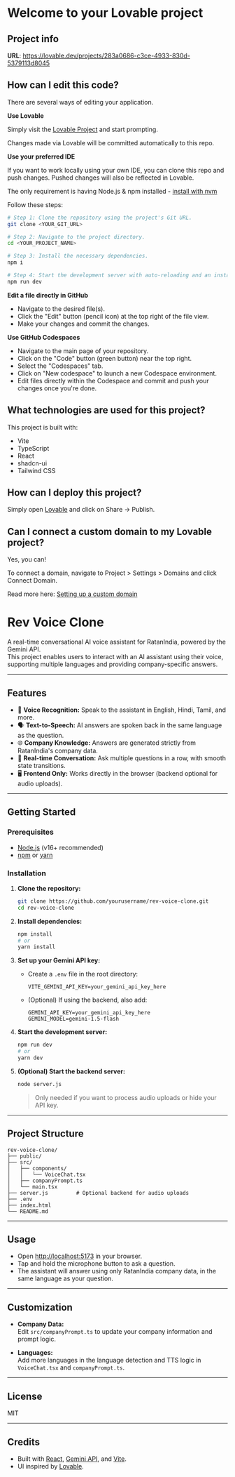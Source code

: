 # Welcome to your Lovable project

## Project info

**URL**: https://lovable.dev/projects/283a0686-c3ce-4933-830d-5379113d8045

## How can I edit this code?

There are several ways of editing your application.

**Use Lovable**

Simply visit the [Lovable Project](https://lovable.dev/projects/283a0686-c3ce-4933-830d-5379113d8045) and start prompting.

Changes made via Lovable will be committed automatically to this repo.

**Use your preferred IDE**

If you want to work locally using your own IDE, you can clone this repo and push changes. Pushed changes will also be reflected in Lovable.

The only requirement is having Node.js & npm installed - [install with nvm](https://github.com/nvm-sh/nvm#installing-and-updating)

Follow these steps:

```sh
# Step 1: Clone the repository using the project's Git URL.
git clone <YOUR_GIT_URL>

# Step 2: Navigate to the project directory.
cd <YOUR_PROJECT_NAME>

# Step 3: Install the necessary dependencies.
npm i

# Step 4: Start the development server with auto-reloading and an instant preview.
npm run dev
```

**Edit a file directly in GitHub**

- Navigate to the desired file(s).
- Click the "Edit" button (pencil icon) at the top right of the file view.
- Make your changes and commit the changes.

**Use GitHub Codespaces**

- Navigate to the main page of your repository.
- Click on the "Code" button (green button) near the top right.
- Select the "Codespaces" tab.
- Click on "New codespace" to launch a new Codespace environment.
- Edit files directly within the Codespace and commit and push your changes once you're done.

## What technologies are used for this project?

This project is built with:

- Vite
- TypeScript
- React
- shadcn-ui
- Tailwind CSS

## How can I deploy this project?

Simply open [Lovable](https://lovable.dev/projects/283a0686-c3ce-4933-830d-5379113d8045) and click on Share -> Publish.

## Can I connect a custom domain to my Lovable project?

Yes, you can!

To connect a domain, navigate to Project > Settings > Domains and click Connect Domain.

Read more here: [Setting up a custom domain](https://docs.lovable.dev/tips-tricks/custom-domain#step-by-step-guide)

# Rev Voice Clone

A real-time conversational AI voice assistant for RatanIndia, powered by the Gemini API.  
This project enables users to interact with an AI assistant using their voice, supporting multiple languages and providing company-specific answers.

---

## Features

- 🎤 **Voice Recognition:** Speak to the assistant in English, Hindi, Tamil, and more.
- 🗣️ **Text-to-Speech:** AI answers are spoken back in the same language as the question.
- 🌐 **Company Knowledge:** Answers are generated strictly from RatanIndia's company data.
- 🔄 **Real-time Conversation:** Ask multiple questions in a row, with smooth state transitions.
- 🖥️ **Frontend Only:** Works directly in the browser (backend optional for audio uploads).

---

## Getting Started

### Prerequisites

- [Node.js](https://nodejs.org/) (v16+ recommended)
- [npm](https://www.npmjs.com/) or [yarn](https://yarnpkg.com/)

### Installation

1. **Clone the repository:**
   ```sh
   git clone https://github.com/yourusername/rev-voice-clone.git
   cd rev-voice-clone
   ```

2. **Install dependencies:**
   ```sh
   npm install
   # or
   yarn install
   ```

3. **Set up your Gemini API key:**
   - Create a `.env` file in the root directory:
     ```
     VITE_GEMINI_API_KEY=your_gemini_api_key_here
     ```
   - (Optional) If using the backend, also add:
     ```
     GEMINI_API_KEY=your_gemini_api_key_here
     GEMINI_MODEL=gemini-1.5-flash
     ```

4. **Start the development server:**
   ```sh
   npm run dev
   # or
   yarn dev
   ```

5. **(Optional) Start the backend server:**
   ```sh
   node server.js
   ```
   > Only needed if you want to process audio uploads or hide your API key.

---

## Project Structure

```
rev-voice-clone/
├── public/
├── src/
│   ├── components/
│   │   └── VoiceChat.tsx
│   ├── companyPrompt.ts
│   └── main.tsx
├── server.js         # Optional backend for audio uploads
├── .env
├── index.html
└── README.md
```

---

## Usage

- Open [http://localhost:5173](http://localhost:5173) in your browser.
- Tap and hold the microphone button to ask a question.
- The assistant will answer using only RatanIndia company data, in the same language as your question.

---

## Customization

- **Company Data:**  
  Edit `src/companyPrompt.ts` to update your company information and prompt logic.

- **Languages:**  
  Add more languages in the language detection and TTS logic in `VoiceChat.tsx` and `companyPrompt.ts`.

---

## License

MIT

---

## Credits

- Built with [React](https://react.dev/), [Gemini API](https://ai.google.dev/), and [Vite](https://vitejs.dev/).
- UI inspired by [Lovable](https://lovable.dev/).
